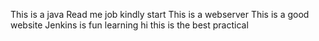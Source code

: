 This is a java Read me job kindly start
This is a webserver
This is a good website
Jenkins is fun learning
hi
this is the best practical
